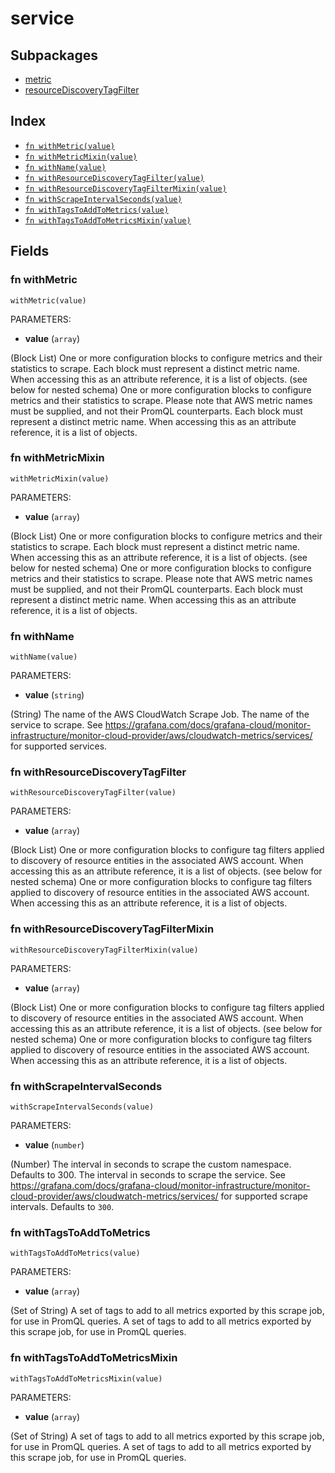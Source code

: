 # service



## Subpackages

* [metric](metric.md)
* [resourceDiscoveryTagFilter](resourceDiscoveryTagFilter.md)

## Index

* [`fn withMetric(value)`](#fn-withmetric)
* [`fn withMetricMixin(value)`](#fn-withmetricmixin)
* [`fn withName(value)`](#fn-withname)
* [`fn withResourceDiscoveryTagFilter(value)`](#fn-withresourcediscoverytagfilter)
* [`fn withResourceDiscoveryTagFilterMixin(value)`](#fn-withresourcediscoverytagfiltermixin)
* [`fn withScrapeIntervalSeconds(value)`](#fn-withscrapeintervalseconds)
* [`fn withTagsToAddToMetrics(value)`](#fn-withtagstoaddtometrics)
* [`fn withTagsToAddToMetricsMixin(value)`](#fn-withtagstoaddtometricsmixin)

## Fields

### fn withMetric

```jsonnet
withMetric(value)
```

PARAMETERS:

* **value** (`array`)

(Block List) One or more configuration blocks to configure metrics and their statistics to scrape. Each block must represent a distinct metric name. When accessing this as an attribute reference, it is a list of objects. (see below for nested schema)
One or more configuration blocks to configure metrics and their statistics to scrape. Please note that AWS metric names must be supplied, and not their PromQL counterparts. Each block must represent a distinct metric name. When accessing this as an attribute reference, it is a list of objects.
### fn withMetricMixin

```jsonnet
withMetricMixin(value)
```

PARAMETERS:

* **value** (`array`)

(Block List) One or more configuration blocks to configure metrics and their statistics to scrape. Each block must represent a distinct metric name. When accessing this as an attribute reference, it is a list of objects. (see below for nested schema)
One or more configuration blocks to configure metrics and their statistics to scrape. Please note that AWS metric names must be supplied, and not their PromQL counterparts. Each block must represent a distinct metric name. When accessing this as an attribute reference, it is a list of objects.
### fn withName

```jsonnet
withName(value)
```

PARAMETERS:

* **value** (`string`)

(String) The name of the AWS CloudWatch Scrape Job.
The name of the service to scrape. See https://grafana.com/docs/grafana-cloud/monitor-infrastructure/monitor-cloud-provider/aws/cloudwatch-metrics/services/ for supported services.
### fn withResourceDiscoveryTagFilter

```jsonnet
withResourceDiscoveryTagFilter(value)
```

PARAMETERS:

* **value** (`array`)

(Block List) One or more configuration blocks to configure tag filters applied to discovery of resource entities in the associated AWS account. When accessing this as an attribute reference, it is a list of objects. (see below for nested schema)
One or more configuration blocks to configure tag filters applied to discovery of resource entities in the associated AWS account. When accessing this as an attribute reference, it is a list of objects.
### fn withResourceDiscoveryTagFilterMixin

```jsonnet
withResourceDiscoveryTagFilterMixin(value)
```

PARAMETERS:

* **value** (`array`)

(Block List) One or more configuration blocks to configure tag filters applied to discovery of resource entities in the associated AWS account. When accessing this as an attribute reference, it is a list of objects. (see below for nested schema)
One or more configuration blocks to configure tag filters applied to discovery of resource entities in the associated AWS account. When accessing this as an attribute reference, it is a list of objects.
### fn withScrapeIntervalSeconds

```jsonnet
withScrapeIntervalSeconds(value)
```

PARAMETERS:

* **value** (`number`)

(Number) The interval in seconds to scrape the custom namespace. Defaults to 300.
The interval in seconds to scrape the service. See https://grafana.com/docs/grafana-cloud/monitor-infrastructure/monitor-cloud-provider/aws/cloudwatch-metrics/services/ for supported scrape intervals. Defaults to `300`.
### fn withTagsToAddToMetrics

```jsonnet
withTagsToAddToMetrics(value)
```

PARAMETERS:

* **value** (`array`)

(Set of String) A set of tags to add to all metrics exported by this scrape job, for use in PromQL queries.
A set of tags to add to all metrics exported by this scrape job, for use in PromQL queries.
### fn withTagsToAddToMetricsMixin

```jsonnet
withTagsToAddToMetricsMixin(value)
```

PARAMETERS:

* **value** (`array`)

(Set of String) A set of tags to add to all metrics exported by this scrape job, for use in PromQL queries.
A set of tags to add to all metrics exported by this scrape job, for use in PromQL queries.